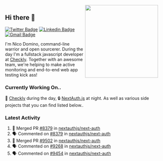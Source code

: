 <img align="right" src="https://user-images.githubusercontent.com/7415984/172472491-91b16eac-fa22-4ecf-92df-d687139fd1f9.gif" width="240" />

## Hi there 👋

[![Twitter Badge](https://img.shields.io/badge/-@ndom91-1ca0f1?style=flat-square&labelColor=1ca0f1&logo=twitter&logoColor=white&link=https://twitter.com/ndom91)](https://twitter.com/ndom91) [![Linkedin Badge](https://img.shields.io/badge/-ndom91-blue?style=flat-square&logo=Linkedin&logoColor=white&link=https://www.linkedin.com/in/ndom91/)](https://www.linkedin.com/in/ndom91/) [![Gmail Badge](https://img.shields.io/badge/-yo@ndo.dev-c14438?style=flat-square&logo=mail.ru&logoColor=white&link=mailto:yo@ndo.dev)](mailto:yo@ndo.dev)

I'm Nico Domino, command-line warrior and open sourcerer. During the day I'm a fullstack javascript developer at [Checkly](https://checklyhq.com). Together with an awesome team, we're helping to make active monitoring and end-to-end web app testing kick ass!

### Currently Working On..

🦝 [Checkly](https://checklyhq.com) during the day, 🔒 [NextAuth.js](https://github.com/nextauthjs/next-auth) at night. As well as various side projects that you can find listed below..

<!--START_SECTION_PROFILE_VIEWS:readme-info-->
<!--END_SECTION_PROFILE_VIEWS:readme-info-->

<!--START_SECTION_DAILY_COMMIT:readme-info-->
<!--END_SECTION_DAILY_COMMIT:readme-info-->

<!--START_SECTION_WEEKLY_COMMIT:readme-info-->
<!--END_SECTION_WEEKLY_COMMIT:readme-info-->

### Latest Activity

<!--START_SECTION:activity-->
1. 🎉 Merged PR [#8379](https://github.com/nextauthjs/next-auth/pull/8379) in [nextauthjs/next-auth](https://github.com/nextauthjs/next-auth)
2. 🗣 Commented on [#8379](https://github.com/nextauthjs/next-auth/pull/8379#issuecomment-1872552325) in [nextauthjs/next-auth](https://github.com/nextauthjs/next-auth)
3. 🎉 Merged PR [#9502](https://github.com/nextauthjs/next-auth/pull/9502) in [nextauthjs/next-auth](https://github.com/nextauthjs/next-auth)
4. 🗣 Commented on [#9268](https://github.com/nextauthjs/next-auth/pull/9268#issuecomment-1872490058) in [nextauthjs/next-auth](https://github.com/nextauthjs/next-auth)
5. 🗣 Commented on [#9454](https://github.com/nextauthjs/next-auth/issues/9454#issuecomment-1872489012) in [nextauthjs/next-auth](https://github.com/nextauthjs/next-auth)
<!--END_SECTION:activity-->

